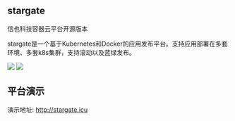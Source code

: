## stargate

信也科技容器云平台开源版本

stargate是一个基于Kubernetes和Docker的应用发布平台。支持应用部署在多套环境、多套k8s集群，支持滚动以及蓝绿发布。

<img src="https://stargate-1302550287.cos.ap-shanghai.myqcloud.com/stargate_1.png">

<img src="https://stargate-1302550287.cos.ap-shanghai.myqcloud.com/stargate_2.png">

## 平台演示

演示地址: http://stargate.icu

